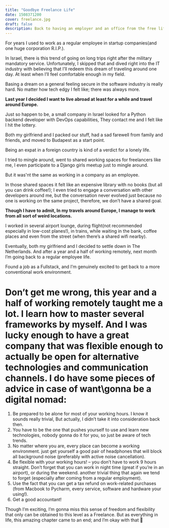 ```yaml
---
title: "Goodbye Freelance Life"
date: 1508371200
cover: freelance.jpg
draft: false
description: Back to having an employer and an office from the free life of a digital nomad.
---
```

For years I used to work as a regular employee in startup companies(and one huge corporation R.I.P.).

In Israel, there is this trend of going on long trips right after the military mandatory service. Unfortunately, I skipped that and dived right into the IT industry with believing that I’ll redeem this dream of traveling around one day. At least when I’ll feel comfortable enough in my field.

Basing a dream on a general feeling secure in the software industry is really hard. No matter how tech edgy I felt like; there was always more.

<b>Last year I decided I want to live abroad at least for a while and travel around Europe.</b>

Just so happen to be, a small company in Israel looked for a Python backend developer with DevOps capabilities, They contact me and I felt like I hit the lottery.

Both my girlfriend and I packed our stuff, had a sad farewell from family and friends, and moved to Budapest as a start point.

Being an expat in a foreign country is kind of a verdict for a lonely life.

I tried to mingle around, went to shared working spaces for freelancers like me, I even participate to a Django girls meetup just to mingle around.

But it was'nt the same as working in a company as an employee.

In those shared spaces it felt like an expensive library with no books (but all you can drink coffee!); I even tried to engage a conversation with other developers around me, but the conversation never evolved just because no one is working on the same project, therefore, we don’t have a shared goal.

<b>Though I have to admit, In my travels around Europe, I manage to work from all sort of weird locations.</b>

I worked in several airport lounge, during flight(not recommended especially in low-cost planes!), in trains, while waiting in the bank, coffee places and even from the street (when there’s a shared wifi nearby).

Eventually, both my girlfriend and I decided to settle down in The Netherlands. And after a year and a half of working remotely, next month I’m going back to a regular employee life.

Found a job as a Fullstack, and I’m genuinely excited to get back to a more conventional work environment.

Don’t get me wrong, this year and a half of working remotely taught me a lot. I learn how to master several frameworks by myself. And I was lucky enough to have a great company that was flexible enough to actually be open for alternative technologies and communication channels.
I do have some pieces of advice in case of want\gonna be a digital nomad:
===
1. Be prepared to be alone for most of your working hours. I know it sounds really trivial, But actually, I didn’t take it into consideration back then.
2. You have to be the one that pushes yourself to use and learn new technologies, nobody gonna do it for you, so just be aware of tech trends.
3. No matter where you are, every place can become a working environment. just get yourself a good pair of headphones that will block all background noise (preferably with active noise cancellation).
4. Be flexible with your working hours! – you don’t have to work 9 hours straight. Don’t forget that you can work in night time (great if you’re in an airport), or during the weekend. another trivial thing that again we tend to forget (especially after coming from a regular employment).
5. Use the fact that you can get a tax refund on work-related purchases (from Macbook to Pycharm, every service, software and hardware your using!).
6. Get a good accountant!

Though I’m exciting, I’m gonna miss this sense of freedom and flexibility that only can be obtained to this level as a Freelance. But as everything in life, this amazing chapter came to an end; and I’m okay with that 🙂
